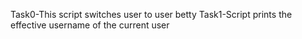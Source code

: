 Task0-This script switches user to user betty
Task1-Script prints the effective username of the current user
